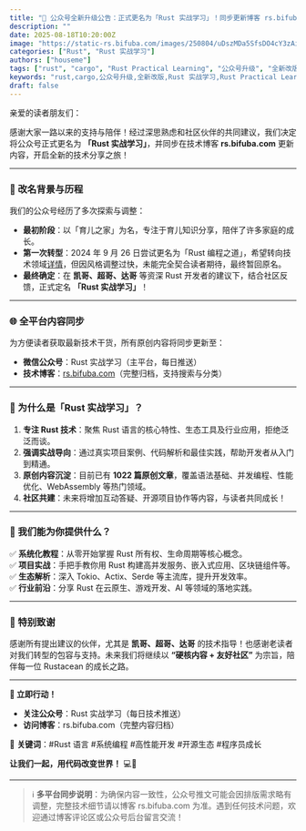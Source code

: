 ```yaml
---
title: "🚀 公众号全新升级公告：正式更名为「Rust 实战学习」！同步更新博客 rs.bifuba.com"
description: ""
date: 2025-08-18T10:20:00Z
image: "https://static-rs.bifuba.com/images/250804/uDszMDa5SfsDO4cY3zAiakxvKGtNGZCibIqCTlweABgUR4phg.jpeg"
categories: ["Rust", "Rust 实战学习"]
authors: ["houseme"]
tags: ["rust", "cargo", "Rust Practical Learning", "公众号升级", "全新改版"]
keywords: "rust,cargo,公众号升级,全新改版,Rust 实战学习,Rust Practical Learning,Rust 实战学习"
draft: false
---
```


亲爱的读者朋友们：

感谢大家一路以来的支持与陪伴！经过深思熟虑和社区伙伴的共同建议，我们决定将公众号正式更名为 **「Rust 实战学习」**，并同步在技术博客 **rs.bifuba.com** 更新内容，开启全新的技术分享之旅！

---

### **📜 改名背景与历程**

我们的公众号经历了多次探索与调整：

- **最初阶段**：以「育儿之家」为名，专注于育儿知识分享，陪伴了许多家庭的成长。
- **第一次转型**：2024 年 9 月 26 日尝试更名为「Rust 编程之道」，希望转向技术领域[详情](https://mp.weixin.qq.com/s/xQbGur9_8KK4q--r4RRX0w)，但因风格调整过快，未能完全契合读者期待，最终暂回原名。
- **最终确定**：在 **凯哥、超哥、达哥** 等资深 Rust 开发者的建议下，结合社区反馈，正式定名 **「Rust 实战学习」**！

---

### **🌐 全平台内容同步**

为方便读者获取最新技术干货，所有原创内容将同步更新至：

- **微信公众号**：Rust 实战学习（主平台，每日推送）
- **技术博客**：[rs.bifuba.com](https://rs.bifuba.com "rs.bifuba.com")（完整归档，支持搜索与分类）

---

### **🦀 为什么是「Rust 实战学习」？**

1. **专注 Rust 技术**：聚焦 Rust 语言的核心特性、生态工具及行业应用，拒绝泛泛而谈。
2. **强调实战导向**：通过真实项目案例、代码解析和最佳实践，帮助开发者从入门到精通。
3. **原创内容沉淀**：目前已有 **1022 篇原创文章**，覆盖语法基础、并发编程、性能优化、WebAssembly 等热门领域。
4. **社区共建**：未来将增加互动答疑、开源项目协作等内容，与读者共同成长！

---

### **🎯 我们能为你提供什么？**

✅ **系统化教程**：从零开始掌握 Rust 所有权、生命周期等核心概念。  
✅ **项目实战**：手把手教你用 Rust 构建高并发服务、嵌入式应用、区块链组件等。  
✅ **生态解析**：深入 Tokio、Actix、Serde 等主流库，提升开发效率。  
✅ **行业前沿**：分享 Rust 在云原生、游戏开发、AI 等领域的落地实践。

---

### **🙏 特别致谢**

感谢所有提出建议的伙伴，尤其是 **凯哥、超哥、达哥** 的技术指导！也感谢老读者对我们转型的包容与支持。未来我们将继续以 **“硬核内容 + 友好社区”** 为宗旨，陪伴每一位 Rustacean 的成长之路。

---

**🚀 立即行动！**

- **关注公众号**：Rust 实战学习（每日技术推送）
- **访问博客**：rs.bifuba.com（完整内容归档）

📌 **关键词**：#Rust 语言 #系统编程 #高性能开发 #开源生态 #程序员成长

**让我们一起，用代码改变世界！** 💻🦀

---

> ℹ️ **多平台同步说明**：为确保内容一致性，公众号推文可能会因排版需求略有调整，完整技术细节请以博客 rs.bifuba.com 为准。遇到任何技术问题，欢迎通过博客评论区或公众号后台留言交流！
